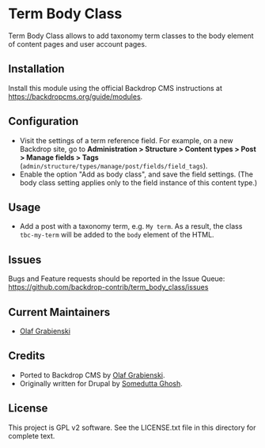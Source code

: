 Term Body Class
===============

Term Body Class allows to add taxonomy term classes to the body element of
content pages and user account pages.

Installation
------------

Install this module using the official Backdrop CMS instructions at
https://backdropcms.org/guide/modules.
  
Configuration
-------------

- Visit the settings of a term reference field. For example, on a new Backdrop
  site, go to **Administration > Structure > Content types > Post > Manage 
  fields > Tags** (`admin/structure/types/manage/post/fields/field_tags`).
- Enable the option "Add as body class", and save the field settings. (The
  body class setting applies only to the field instance of this content type.)
  
Usage
-----------

- Add a post with a taxonomy term, e.g. `My term`. As a result, the
  class `tbc-my-term` will be added to the `body` element of the HTML.

Issues
------

Bugs and Feature requests should be reported in the Issue Queue:
https://github.com/backdrop-contrib/term_body_class/issues

Current Maintainers
-------------------

- [Olaf Grabienski](https://github.com/olafgrabienski)

Credits
-------

- Ported to Backdrop CMS by [Olaf Grabienski](https://github.com/olafgrabienski).
- Originally written for Drupal by [Somedutta Ghosh](https://www.drupal.org/u/sghosh).

License
-------

This project is GPL v2 software. 
See the LICENSE.txt file in this directory for complete text.
